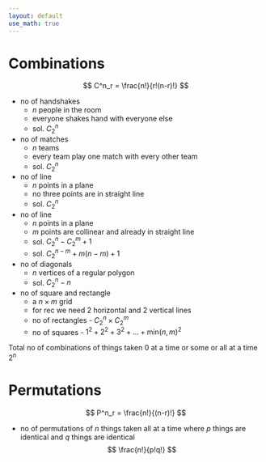 ```yaml
---
layout: default
use_math: true
---
```


# Combinations

$$
C^n_r = \frac{n!}{r!(n-r)!}
$$

- no of handshakes
  - $n$ people in the room
  - everyone shakes hand with everyone else
  - sol. $C^n_2$
- no of matches
  - $n$ teams
  - every team play one match with every other team
  - sol. $C^n_2$
- no of line
  - $n$ points in a plane
  - no three points are in straight line
  - sol. $C^n_2$
- no of line
  - $n$ points in a plane
  - $m$ points are collinear and already in straight line
  - sol. $C^n_2 - C^m_2 + 1$
  - sol. $C^{n-m}_2 + m(n-m) + 1$
- no of diagonals
  - $n$ vertices of a regular polygon
  - sol. $C^n_2 - n$
- no of square and rectangle
  - a $n \times m$ grid
  - for rec we need 2 horizontal and 2 vertical lines
  - no of rectangles - $C^n_2 \times C^m_2$
  - no of squares - $1^2 + 2^2 + 3^2 + ... + \text{min}(n, m)^2$

Total no of combinations of things taken 0 at a time or some or all at a time $2^n$

# Permutations

$$
P^n_r = \frac{n!}{(n-r)!}
$$

- no of permutations of $n$ things taken all at a time where
  $p$ things are identical and $q$ things are identical
  $$
  \frac{n!}{p!q!}
  $$